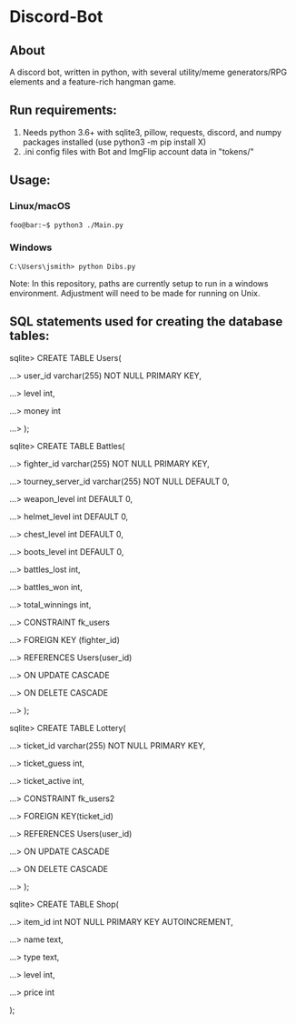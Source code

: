 
# Discord-Bot
## About
A discord bot, written in python, with several utility/meme generators/RPG elements and a feature-rich hangman game.

## Run requirements:
1. Needs python 3.6+ with sqlite3, pillow, requests, discord, and numpy packages installed (use python3 -m pip install X)
2. .ini config files with Bot and ImgFlip account data in "tokens/"

## Usage:
### Linux/macOS
```console
foo@bar:~$ python3 ./Main.py 
```
### Windows
```console
C:\Users\jsmith> python Dibs.py
```

Note: In this repository, paths are currently setup to run in a windows environment. Adjustment will need to be made for running on Unix.

## SQL statements used for creating the database tables:

sqlite> CREATE TABLE Users(

...> user_id varchar(255) NOT NULL PRIMARY KEY,

...> level int,

...> money int

...> );

sqlite> CREATE TABLE Battles(

...> fighter_id varchar(255) NOT NULL PRIMARY KEY,

...> tourney_server_id varchar(255) NOT NULL DEFAULT 0,

...> weapon_level int DEFAULT 0,

...> helmet_level int DEFAULT 0,

...> chest_level int DEFAULT 0,

...> boots_level int DEFAULT 0,

...> battles_lost int,

...> battles_won int,

...> total_winnings int,

...> CONSTRAINT fk_users

...>     FOREIGN KEY (fighter_id)

...>     REFERENCES Users(user_id)

...>     ON UPDATE CASCADE

...>     ON DELETE CASCADE

...> );

sqlite> CREATE TABLE Lottery(

...> ticket_id varchar(255) NOT NULL PRIMARY KEY,
	
...> ticket_guess int,
	
...> ticket_active int,
	
...> CONSTRAINT fk_users2
	
...>	 FOREIGN KEY(ticket_id)
	    
...>	 REFERENCES Users(user_id)
	    
...>	 ON UPDATE CASCADE
	    
...>	 ON DELETE CASCADE
	    
...> );

sqlite> CREATE TABLE Shop(

...> item_id int NOT NULL PRIMARY KEY AUTOINCREMENT,

...> name text,

...> type text,

...> level int,

...> price int

);